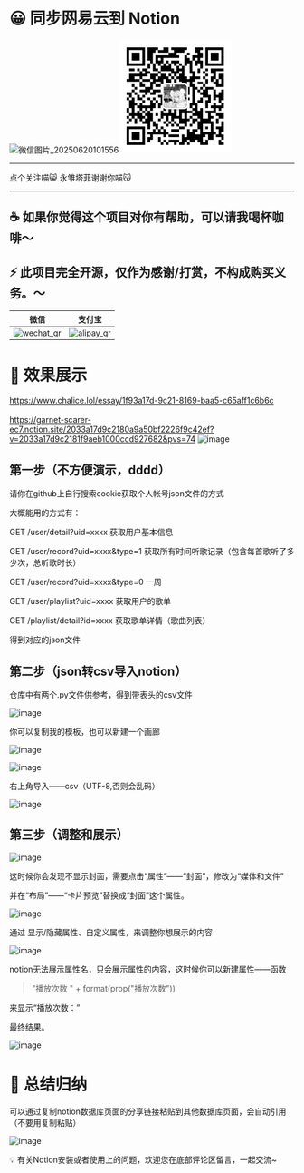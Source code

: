 <h1 style="font-size: 2em;">😀 同步网易云到 Notion</h1>


<img width="200" alt="微信图片_20250620101556" src="https://github.com/user-attachments/assets/a574c733-e505-41a8-a210-ec7444dfd7a5" /><img width="200" alt="微信图片" src="https://raw.githubusercontent.com/forsakens0ul/image/refs/heads/main/wechatQR.jpg" />


---
点个关注喵😸 永雏塔菲谢谢你喵😽



---

## ☕️ 如果你觉得这个项目对你有帮助，可以请我喝杯咖啡～
## ⚡ 此项目完全开源，仅作为感谢/打赏，不构成购买义务。～

微信 | 支付宝
:--:|:--:
![wechat_qr](https://github.com/user-attachments/assets/0ef07839-b60c-41d7-9654-3d5c523a278e)|![alipay_qr](https://github.com/user-attachments/assets/1ac58eed-22eb-402a-a8d0-f7848e266c29)


# 📝 效果展示



https://www.chalice.lol/essay/1f93a17d-9c21-8169-baa5-c65aff1c6b6c
<br>
<br>
https://garnet-scarer-ec7.notion.site/2033a17d9c2180a9a50bf2226f9c42ef?v=2033a17d9c2181f9aeb1000ccd927682&pvs=74
![image](https://github.com/user-attachments/assets/8524165e-848d-4600-959f-9ace25162658)


## 第一步（不方便演示，dddd）

请你在github上自行搜索cookie获取个人帐号json文件的方式

大概能用的方式有：

GET /user/detail?uid=xxxx 获取用户基本信息

GET /user/record?uid=xxxx&type=1 获取所有时间听歌记录（包含每首歌听了多少次，总听歌时长）

GET /user/record?uid=xxxx&type=0 一周

GET /user/playlist?uid=xxxx 获取用户的歌单

GET /playlist/detail?id=xxxx 获取歌单详情（歌曲列表）

得到对应的json文件


## 第二步（json转csv导入notion）

仓库中有两个.py文件供参考，得到带表头的csv文件

![image](https://github.com/user-attachments/assets/ee21f561-9399-4d95-a810-97d9f6e24ada)

你可以复制我的模板，也可以新建一个画廊

![image](https://github.com/user-attachments/assets/2551475e-ba73-441a-8f7d-50e6469089a3)

![image](https://github.com/user-attachments/assets/03961c34-c466-493b-82cf-b5a114b80890)

右上角导入——csv（UTF-8,否则会乱码）

![image](https://github.com/user-attachments/assets/492f5df5-b075-435d-8681-d2b1a992f5bb)




## 第三步（调整和展示）

![image](https://github.com/user-attachments/assets/57b8cf18-d2c3-4013-81b3-c623a4403509)


这时候你会发现不显示封面，需要点击“属性”——“封面”，修改为“媒体和文件”

并在“布局”——“卡片预览”替换成“封面”这个属性。

![image](https://github.com/user-attachments/assets/49d703da-49ed-47a4-99e7-ea652c443cf2)


 通过 显示/隐藏属性、自定义属性，来调整你想展示的内容

![image](https://github.com/user-attachments/assets/a2507fe3-a3b2-409f-9944-0281080e23e8)


notion无法展示属性名，只会展示属性的内容，这时候你可以新建属性——函数

> "播放次数 " + format(prop("播放次数"))
> 

来显示“播放次数：”

最终结果。

![image](https://github.com/user-attachments/assets/8524165e-848d-4600-959f-9ace25162658)

# 🤗 总结归纳

可以通过复制notion数据库页面的分享链接粘贴到其他数据库页面，会自动引用（不要用复制粘贴）

![image](https://github.com/user-attachments/assets/06eb1b1d-7e6f-4d9d-90bb-2bf8ff09ba46)



<aside>
💡 有关Notion安装或者使用上的问题，欢迎您在底部评论区留言，一起交流~

</aside>
